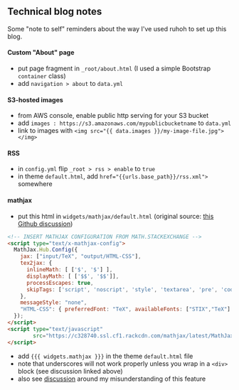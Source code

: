 ## Technical blog notes

Some "note to self" reminders about the way I've used ruhoh to set up this blog.


#### Custom "About" page

* put page fragment in `_root/about.html` (I used a simple Bootstrap `container` class)
* add `navigation > about` to `data.yml`


#### S3-hosted images

* from AWS console, enable public http serving for your S3 bucket
* add `images : https://s3.amazonaws.com/mypublicbucketname` to `data.yml`
* link to images with `<img src="{{ data.images }}/my-image-file.jpg"></img>`


#### RSS 

* in `config.yml` flip `_root > rss > enable` to `true`
* in theme `default.html`, add `href="{{urls.base_path}}/rss.xml">` somewhere


#### mathjax

* put this html in `widgets/mathjax/default.html` (original source: [this Github discussion](https://github.com/ruhoh/ruhoh.rb/issues/46#issuecomment-6988308))
```html
<!-- INSERT MATHJAX CONFIGURATION FROM MATH.STACKEXCHANGE -->
<script type="text/x-mathjax-config">
  MathJax.Hub.Config({
    jax: ["input/TeX", "output/HTML-CSS"],
    tex2jax: {
      inlineMath: [ ['$', '$'] ],
      displayMath: [ ['$$', '$$']],
      processEscapes: true,
      skipTags: ['script', 'noscript', 'style', 'textarea', 'pre', 'code']
    },
    messageStyle: "none",
    "HTML-CSS": { preferredFont: "TeX", availableFonts: ["STIX","TeX"] }
  });
</script>
<script type="text/javascript"
        src="https://c328740.ssl.cf1.rackcdn.com/mathjax/latest/MathJax.js?config=TeX-AMS-MML_HTMLorMML">
</script>
```
* add `{{{ widgets.mathjax }}}` in the theme `default.html` file
* note that underscores will not work properly unless you wrap in a `<div>` block (see discussion linked above)
* also see [discussion](https://github.com/ruhoh/ruhoh.rb/issues/209#issuecomment-23464200)
  around my misunderstanding of this feature

